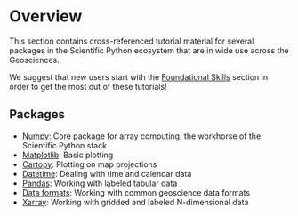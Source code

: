 # Overview

This section contains cross-referenced tutorial material for several packages in the Scientific Python ecosystem that are in wide use across the Geosciences.

We suggest that new users start with the [Foundational Skills](../foundations/overview) section in order to get the most out of these tutorials!

## Packages

- [Numpy](numpy): Core package for array computing, the workhorse of the Scientific Python stack
- [Matplotlib](matplotlib): Basic plotting
- [Cartopy](cartopy): Plotting on map projections
- [Datetime](datetime): Dealing with time and calendar data
- [Pandas](pandas): Working with labeled tabular data
- [Data formats](data-formats): Working with common geoscience data formats
- [Xarray](xarray): Working with gridded and labeled N-dimensional data

